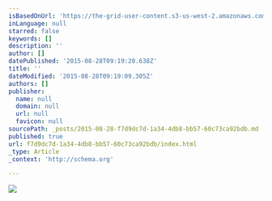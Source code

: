 ```yaml
---
isBasedOnUrl: 'https://the-grid-user-content.s3-us-west-2.amazonaws.com/d8872021-e022-4f07-94ae-e9c1ffc71a9e.jpg'
inLanguage: null
starred: false
keywords: []
description: ''
author: []
datePublished: '2015-08-28T09:19:20.638Z'
title: ''
dateModified: '2015-08-28T09:19:09.305Z'
authors: []
publisher:
  name: null
  domain: null
  url: null
  favicon: null
sourcePath: _posts/2015-08-28-f7d9dc7d-1a34-4db8-bb57-60c73ca92bdb.md
published: true
url: f7d9dc7d-1a34-4db8-bb57-60c73ca92bdb/index.html
_type: Article
_context: 'http://schema.org'

---
```

![](https://the-grid-user-content.s3-us-west-2.amazonaws.com/d8872021-e022-4f07-94ae-e9c1ffc71a9e.jpg)